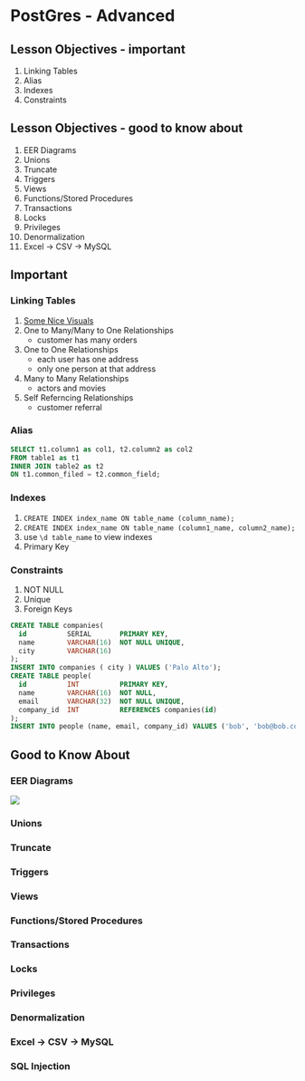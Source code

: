 # PostGres - Advanced

## Lesson Objectives - important

1. Linking Tables
1. Alias
1. Indexes
1. Constraints

## Lesson Objectives - good to know about

1. EER Diagrams
1. Unions
1. Truncate
1. Triggers
1. Views
1. Functions/Stored Procedures
1. Transactions
1. Locks
1. Privileges
1. Denormalization
1. Excel -> CSV -> MySQL

## Important

### Linking Tables

1. [Some Nice Visuals](http://code.tutsplus.com/articles/sql-for-beginners-part-3-database-relationships--net-8561)
1. One to Many/Many to One Relationships
	- customer has many orders
1. One to One Relationships
	- each user has one address
	- only one person at that address
1. Many to Many Relationships
	- actors and movies
1. Self Referncing Relationships
	- customer referral

### Alias

```sql
SELECT t1.column1 as col1, t2.column2 as col2
FROM table1 as t1
INNER JOIN table2 as t2
ON t1.common_filed = t2.common_field;
```

### Indexes

1. `CREATE INDEX index_name ON table_name (column_name);`
1. `CREATE INDEX index_name ON table_name (column1_name, column2_name);`
1. use `\d table_name` to view indexes
1. Primary Key

### Constraints

1. NOT NULL	
1. Unique
1. Foreign Keys

```sql
CREATE TABLE companies(
  id          SERIAL       PRIMARY KEY,
  name        VARCHAR(16)  NOT NULL UNIQUE,
  city        VARCHAR(16)
);
INSERT INTO companies ( city ) VALUES ('Palo Alto');
CREATE TABLE people(
  id          INT          PRIMARY KEY,
  name        VARCHAR(16)  NOT NULL,
  email       VARCHAR(32)  NOT NULL UNIQUE,
  company_id  INT          REFERENCES companies(id)
);
INSERT INTO people (name, email, company_id) VALUES ('bob', 'bob@bob.com', 999)
```

## Good to Know About

### EER Diagrams

![](https://cdn.tutsplus.com/cdn-cgi/image/width=992/net/uploads/legacy/538_sql3/ss_6.png)

### Unions

### Truncate

### Triggers

### Views

### Functions/Stored Procedures

### Transactions

### Locks

### Privileges

### Denormalization

### Excel -> CSV -> MySQL

### SQL Injection
